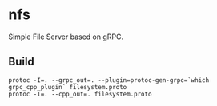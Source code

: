 # nfs

Simple File Server based on gRPC.

## Build
```console
protoc -I=. --grpc_out=. --plugin=protoc-gen-grpc=`which grpc_cpp_plugin` filesystem.proto
protoc -I=. --cpp_out=. filesystem.proto
```
